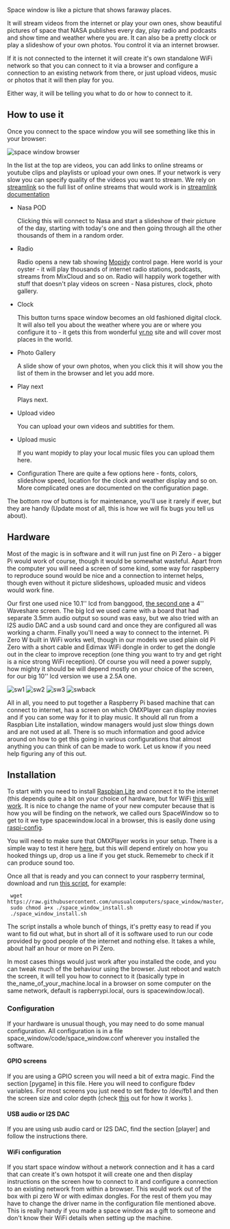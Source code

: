 Space window is like a picture that shows faraway places.

It will stream videos from the internet or play your own ones, show beautiful pictures of space that NASA publishes every day, play radio and podcasts and show time and weather where you are. It can also be a pretty clock or play a slideshow of your own photos. You control it via an internet browser.

If it is not connected to the internet it will create it's own standalone WiFi network so that you can connect to it via a browser and configure a connection to an existing network from there, or just upload videos, music or photos that it will then play for you. 

Either way, it will be telling you what to do or how to connect to it.

 
## How to use it

Once you connect to the space window you will see something like this in your browser: 

![space window browser](https://github.com/unusualcomputers/space_window/blob/master/pics/sw_browser_home.png)

In the list at the top are videos, you can add links to online streams or youtube clips and playlists or upload your own ones. If your network is very slow you can specify quality of the videos you want to stream. We rely on [streamlink](https://github.com/streamlink/streamlink) so the full list of online streams that would work is in [streamlink documentation](https://streamlink.github.io/plugin_matrix.html)

 * Nasa POD   
   
   Clicking this will connect to Nasa and start a slideshow of their picture of the day, starting with today's one and then going through all the other thousands of them in a random order. 

* Radio
  
   Radio opens a new tab showing [Mopidy](https://www.mopidy.com/) control page. Here world is your oyster - it will play thousands of internet radio stations, podcasts, streams from MixCloud and so on. Radio will happily work together with stuff that doesn't play videos on screen - Nasa pistures, clock, photo gallery.

* Clock

  This button turns space window becomes an old fashioned digital clock. It will also tell you about the weather where you are or where you configure it to - it gets this from wonderful [yr.no](yr.no) site and will cover most places in the world.

* Photo Gallery

    A slide show of your own photos, when you click this it will show you the list of them in the browser and let you add more.  

* Play next

    Plays next.

* Upload video

    You can upload your own videos and subtitles for them.

* Upload music

    If you want mopidy to play your local music files you can upload them here.

* Configuration
    There are quite a few options here - fonts, colors, slideshow speed, location for the clock and weather display and so on. More complicated ones are documented on the configuration page.


The bottom row of buttons is for maintenance, you'll use it rarely if ever, but they are handy (Update most of all, this is how we will fix bugs you tell us about).




## Hardware


Most of the magic is in software and it will run just fine on Pi Zero - a bigger Pi would work of course, though it would be somewhat wasteful. Apart from the computer you will need a screen of some kind, some way for raspberry to reproduce sound would be nice and a connection to internet helps, though even without it picture slideshows, uploaded music and videos would work fine. 

Our first one used nice 10.1'' lcd from banggood, [the second one](https://github.com/unusualcomputers/space_window/blob/master/code/RockI.md) a 4'' Waveshare screen. The big lcd we used came with a board that had separate 3.5mm audio output so sound was easy, but we also tried with an I2S audio DAC and a usb sound card and once they are configured all was working a charm. Finally you'll need a way to connect to the internet. Pi Zero W built in WiFi works well, though in our models we used plain old Pi Zero with a short cable and Edimax WiFi dongle in order to get the dongle out in the clear to improve reception (one thing you want to try and get right is a nice strong WiFi reception). Of course you will need a power supply, how mighty it should be will depend mostly on your choice of the screen, for our big 10'' lcd version we use a 2.5A one.

![sw1](https://github.com/unusualcomputers/space_window/blob/master/pics/space1.jpg) ![sw2](https://github.com/unusualcomputers/space_window/blob/master/pics/space3.jpg) 
![sw3](https://github.com/unusualcomputers/space_window/blob/master/pics/space4.jpg) ![swback](https://github.com/unusualcomputers/space_window/blob/master/pics/spaceW%20back1.jpg)


All in all, you need to put together a Raspberry Pi based machine that can connect to internet, has a screen on which OMXPlayer can display movies and if you can some way for it to play music. It should all run from a Raspbian Lite installation, window managers would just slow things down and are not used at all. There is so much information and good advice around on how to get this going in various configurations that almost anything you can think of can be made to work. Let us know if you need help figuring any of this out.


## Installation

To start with you need to install [Raspbian Lite](https://www.raspberrypi.org/downloads/raspbian/) and connect it to the internet (this depends quite a bit on your choice of hardware, but for WiFi [this will work](https://www.raspberrypi.org/documentation/configuration/wireless/wireless-cli.md). It is nice to change the name of your new computer because that is how you will be finding on the network, we called ours SpaceWindow so to get to it we type spacewindow.local in a browser, this is easily done using [raspi-config](https://www.raspberrypi.org/documentation/configuration/raspi-config.md).

You will need to make sure that OMXPlayer works in your setup. There is a simple way to test it here [here](https://www.raspberrypi.org/documentation/raspbian/applications/omxplayer.md), but this will depend entirely on how you hooked things up, drop us a line if you get stuck. Rememebr to check if it can produce sound too.

Once all that is ready and you can connect to your raspberry terminal, download and run [this script](https://raw.githubusercontent.com/unusualcomputers/space_window/master/code/space_window_install.sh), for example:

```
 wget https://raw.githubusercontent.com/unusualcomputers/space_window/master/code/space_window_install.sh
 sudo chmod a+x ./space_window_install.sh
 ./space_window_install.sh
```

The script installs a whole bunch of things, it's pretty easy to read if you want to fid out what, but in short all of it is software used to run our code provided by good people of the internet and nothing else. It takes a while, about half an hour or more on Pi Zero.

In most cases things would just work after you installed the code, and you can tweak much of the behaviour using the browser.
Just reboot and watch the screen, it will tell you how to connect to it (basically type in the_name_of_your_machine.local in a browser on some computer on the same network, default is rapberrypi.local, ours is spacewindow.local).  


### Configuration


If your hardware is unusual though, you may need to do some manual configuration. All configuration is in a file space_window/code/space_window.conf wherever you installed the software.

#### GPIO screens

 If you are using a GPIO screen you will need a bit of extra magic. Find the section [pygame] in this file. Here you will need to configure fbdev variables. For most screens you just need to set fbdev to /dev/fb1 and then the screen size and color depth (check [this](https://github.com/notro/fbtft/wiki/Pygame) out for how it works ). 
 
#### USB audio or I2S DAC

If you are using usb audio card or I2S DAC, find the section [player] and follow the instructions there.
 
#### WiFi configuration

If you start space window without a network connection and it has a card that can create it's own hotspot it will create one and then display instructions on the screen how to connect to it and configure a connection to an existing network from within a browser. This would work out of the box with pi zero W or with edimax dongles. For the rest of them you may have to change the driver name in the configuration file mentioned above. This is really handy if you made a space window as a gift to someone and don't know their WiFi details when setting up the machine.  


